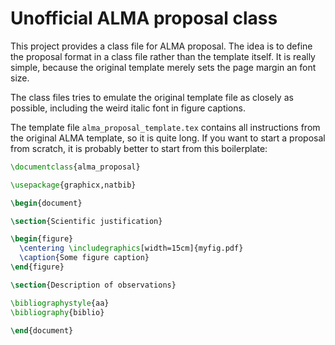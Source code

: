 Unofficial ALMA proposal class
==============================

This project provides a class file for ALMA proposal. The idea is to
define the proposal format in a class file rather than the template
itself. It is really simple, because the original template merely
sets the page margin an font size.

The class files tries to emulate the original template file as closely
as possible, including the weird italic font in figure captions.

The template file `alma_proposal_template.tex` contains all
instructions from the original ALMA template, so it is quite long. If
you want to start a proposal from scratch, it is probably better to
start from this boilerplate:

```latex
\documentclass{alma_proposal}

\usepackage{graphicx,natbib}

\begin{document}

\section{Scientific justification}

\begin{figure}
  \centering \includegraphics[width=15cm]{myfig.pdf}
  \caption{Some figure caption}
\end{figure}

\section{Description of observations}

\bibliographystyle{aa}
\bibliography{biblio}

\end{document}
```
